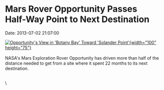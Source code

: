 Mars Rover Opportunity Passes Half-Way Point to Next Destination
================================================================

Date: 2013-07-02 21:07:00

[![Opportunity\'s View in \'Botany Bay\' Toward \'Solander
Point\'](http://www.jpl.nasa.gov/images/mer/2013-07-02/pia17271-th.jpg){width="100"
height="75"}](http://www.jpl.nasa.gov/news/news.cfm?release=2013-212&rn=news.xml&rst=3841)\
\
NASA\'s Mars Exploration Rover Opportunity has driven more than half of
the distance needed to get from a site where it spent 22 months to its
next destination.

\
\
